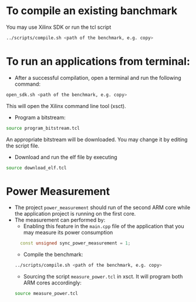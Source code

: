 # To compile an existing banchmark
You may use Xilinx SDK or run the tcl script
```sh
../scripts/compile.sh <path of the benchmark, e.g. copy>
```

# To run an applications from terminal:
+ After a successful compilation, open a terminal and run the following command:
```sh
open_sdk.sh <path of the benchmark, e.g. copy>
```
This will open the Xilinx command line tool (xsct).
+ Program a bitstream:
```sh
source program_bitstream.tcl
```
An appropriate bitstream will be downloaded. You may change it by editing the script file.
+ Download and run the elf file by executing
```sh
source download_elf.tcl
```
# Power Measurement
+ The project `power_measurement` should run of the second ARM core while the application project is running on the first core.
+ The measurement can performed by:
  + Enabling this feature in the `main.cpp` file of the application that you may measure its power consumption
  ```c++
    const unsigned sync_power_measurement = 1;
  ```
  + Compile the benchmark:
  ```sh
  ../scripts/compile.sh <path of the benchmark, e.g. copy>
  ```
  + Sourcing the script `measure_power.tcl` in xsct. It will program both ARM cores accordingly:
  ```sh
  source measure_power.tcl
  ```
